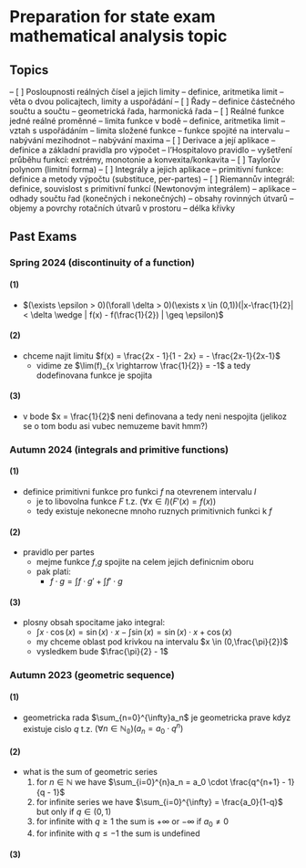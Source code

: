 # Preparation for state exam mathematical analysis topic

## Topics

– [ ] Posloupnosti reálných čísel a jejich limity
    – definice, aritmetika limit
    – věta o dvou policajtech, limity a uspořádání
– [ ] Řady
    – definice částečného součtu a součtu
    – geometrická řada, harmonická řada
– [ ] Reálné funkce jedné reálné proměnné
    – limita funkce v bodě
        – definice, aritmetika limit
        – vztah s uspořádáním
        – limita složené funkce
    – funkce spojité na intervalu
        – nabývání mezihodnot
        – nabývání maxima
– [ ] Derivace a její aplikace
    – definice a základní pravidla pro výpočet
    – l’Hospitalovo pravidlo
    – vyšetření průběhu funkcí: extrémy, monotonie a konvexita/konkavita
– [ ] Taylorův polynom (limitní forma)
– [ ] Integrály a jejich aplikace
    – primitivní funkce: definice a metody výpočtu (substituce, per-partes)
– [ ] Riemannův integrál: definice, souvislost s primitivní funkcí (Newtonovým integrálem)
    – aplikace
        – odhady součtu řad (konečných i nekonečných)
        – obsahy rovinných útvarů
        – objemy a povrchy rotačních útvarů v prostoru
        – délka křivky

## Past Exams

### Spring 2024 (discontinuity of a function)

#### (1)
- $(\exists \epsilon > 0)(\forall \delta > 0)(\exists x \in (0,1))(|x-\frac{1}{2}| < \delta \wedge | f(x) - f(\frac{1}{2}) | \geq \epsilon)$

#### (2)

- chceme najit limitu $f(x) = \frac{2x - 1}{1 - 2x} = - \frac{2x-1}{2x-1}$
  - vidime ze $\lim(f)_{x \rightarrow \frac{1}{2}} = -1$ a tedy dodefinovana funkce je spojita

#### (3)

- v bode $x = \frac{1}{2}$ neni definovana a tedy neni nespojita (jelikoz se o tom bodu asi vubec nemuzeme bavit hmm?)

### Autumn 2024 (integrals and primitive functions)

#### (1)

- definice primitivni funkce pro funkci $f$ na otevrenem intervalu $I$
  - je to libovolna funkce $F$ t.z. $(\forall x \in I)(F'(x) = f(x))$
  - tedy existuje nekonecne mnoho ruznych primitivnich funkci k $f$

#### (2)

- pravidlo per partes
  - mejme funkce $f$,$g$ spojite na celem jejich definicnim oboru
  - pak plati:
    - $f \cdot g = \int f \cdot g' + \int f' \cdot g$

#### (3)

- plosny obsah spocitame jako integral:
  - $\int x \cdot \cos(x) = \sin(x) \cdot x - \int \sin(x) =  \sin(x) \cdot x + \cos(x)$ 
  - my chceme oblast pod krivkou na intervalu $x \in (0,\frac{\pi}{2})$
  - vysledkem bude $\frac{\pi}{2} - 1$

### Autumn 2023 (geometric sequence)

#### (1)

- geometricka rada $\sum_{n=0}^{\infty}a_n$ je geometricka prave kdyz existuje cislo $q$ t.z. $(\forall n \in \mathbb{N_0})(a_n = a_0 \cdot q^n)$

#### (2)

- what is the sum of geometric series 
    1. for $n \in \mathbb{N}$ we have $\sum_{i=0}^{n}a_n = a_0 \cdot \frac{q^{n+1} - 1}{q - 1}$
    2. for infinite series we have $\sum_{i=0}^{\infty} = \frac{a_0}{1-q}$ but only if $q \in (0,1)$
    3. for infinite with $q \geq 1$ the sum is $+\infty$ or $-\infty$ if $a_0 \neq 0$ 
    4. for infinite with $q \leq -1$ the sum is undefined

#### (3)

